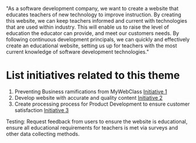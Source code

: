 "As a software development company, we want to create a website that educates teachers of new technology to improve instruction. By creating this website, we can keep teachers informed and current with technologies that are used within industry. This will enable us to raise the level of education the educator can provide, and meet our customers needs. By following continuous development principals, we can quickly and effectively create an educational website, setting us up for teachers with the most current knowledge of software development technologies."



# List initiatives related to this theme
1. Preventing Business ramifications from MyWebClass [Initiative 1](initiatives/LegalInitiative.md)
2. Develop website with accurate and quality content [Initiative 2](initiatives/WebsiteCreateInitatives.md)
3. Create processing process for Product Development to ensure customer satisfaction [Initiative 3](initiatives/DevOpsInititatives.md)

Testing: Request feedback from users to ensure the website is educational, ensure all educational requirements for teachers is met via surveys and other data collecting methods.
